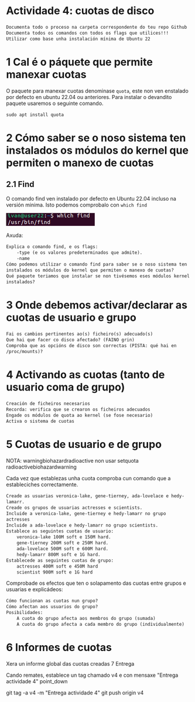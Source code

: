 # Actividade 4: cuotas de disco

    Documenta todo o proceso na carpeta correspondente do teu repo Github
    Documenta todos os comandos con todos os flags que utilices!!!
    Utilizar como base unha instalación mínima de Ubuntu 22

# 1 Cal é o páquete que permite manexar cuotas
O paquete para manexar cuotas denominase ```quota```, este non ven enstalado por defecto en ubuntu 22.04 ou anteriores. 
Para instalar o devandito paquete usaremos o seguinte comando.
```
sudo apt install quota
```

# 2 Cómo saber se o noso sistema ten instalados os módulos do kernel que permiten o manexo de cuotas

## 2.1 Find
O comando find ven instalado por defecto en Ubuntu 22.04 incluso na versión minima. Isto podemos comprobalo con ```which find```

![](./caps/find.PNG)


Axuda:

    Explica o comando find, e os flags:
        -type (e os valores predeterminados que admite).
        -name
    Cómo podemos utilizar o comando find para saber se o noso sistema ten instalados os módulos do kernel que permiten o manexo de cuotas?
    Qué paquete teriamos que instalar se non tivésemos eses módulos kernel instalados?

# 3 Onde debemos activar/declarar as cuotas de usuario e grupo

    Fai os cambios pertinentes ao(s) ficheiro(s) adecuado(s)
    Que hai que facer co disco afectado? (FAINO grin)
    Comproba que as opcións de disco son correctas (PISTA: qué hai en /proc/mounts)?

# 4 Activando as cuotas (tanto de usuario coma de grupo)

    Creación de ficheiros necesarios
    Recorda: verifica que se crearon os ficheiros adecuados
    Engade os módulos de quota ao kernel (se fose necesario)
    Activa o sistema de cuotas

# 5 Cuotas de usuario e de grupo

NOTA: warningbiohazardradioactive non usar setquota radioactivebiohazardwarning

Cada vez que establezas unha cuota comproba cun comando que a estableciches correctamente.

    Creade as usuarias veronica-lake, gene-tierney, ada-lovelace e hedy-lamarr.
    Creade os grupos de usuarias actresses e scientists.
    Incluide a veronica-lake, gene-tierney e hedy-lamarr no grupo actresses
    Incluide a ada-lovelace e hedy-lamarr no grupo scientists.
    Establece as seguintes cuotas de usuario:
        veronica-lake 100M soft e 150M hard.
        gene-tierney 200M soft e 250M hard.
        ada-lovelace 500M soft e 600M hard.
        hedy-lamarr 800M soft e 1G hard.
    Establecede as seguintes cuotas de grupo:
        actresses 400M soft e 450M hard
        scientist 900M soft e 1G hard

Comprobade os efectos que ten o solapamento das cuotas entre grupos e usuarias e explicádeos:

    Cómo funcionan as cuotas nun grupo?
    Cómo afectan aos usuarios do grupo?
    Posibilidades:
        A cuota do grupo afecta aos membros do grupo (sumada)
        A cuota do grupo afecta a cada membro do grupo (individualmente)

# 6 Informes de cuotas

Xera un informe global das cuotas creadas
7 Entrega

Cando remates, establece un tag chamado v4 e con mensaxe "Entrega actividade 4" point_down

git tag -a v4 <derradeiro-hash-commit> -m "Entrega actividade 4"
git push origin v4